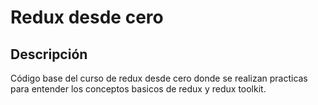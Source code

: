 # Redux desde cero

## Descripción

Código base del curso de redux desde cero donde se realizan practicas para entender los conceptos basicos de redux y redux toolkit.
